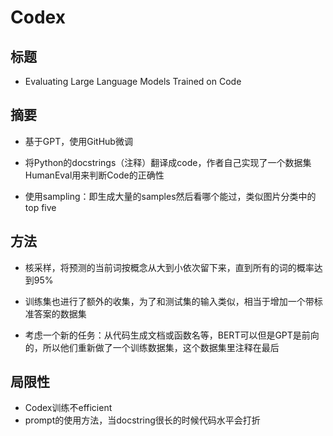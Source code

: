 # Codex

## 标题

- Evaluating Large Language Models Trained on Code

## 摘要

- 基于GPT，使用GitHub微调

- 将Python的docstrings（注释）翻译成code，作者自己实现了一个数据集HumanEval用来判断Code的正确性
- 使用sampling：即生成大量的samples然后看哪个能过，类似图片分类中的top five

## 方法

- 核采样，将预测的当前词按概念从大到小依次留下来，直到所有的词的概率达到95%
- 训练集也进行了额外的收集，为了和测试集的输入类似，相当于增加一个带标准答案的数据集

- 考虑一个新的任务：从代码生成文档或函数名等，BERT可以但是GPT是前向的，所以他们重新做了一个训练数据集，这个数据集里注释在最后

## 局限性

- Codex训练不efficient
- prompt的使用方法，当docstring很长的时候代码水平会打折
